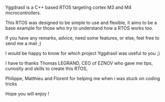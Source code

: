 Yggdrasil is a C++ based RTOS targeting cortex M3 and M4 microcontrollers.

This RTOS was designed to be simple to use and flexible, it aims to be a base example for those who try to understand how a RTOS works too.

If you have any remarks, advice, need some features, or else, feel free to send me a mail ;)

I would be happy to know for which project Yggdrasil was useful to you ;)

I have to thanks Thomas LEGRAND, CEO of EZNOV who gave me tips, curiosity and skills to create this RTOS,

Philippe, Matthieu and Florent for helping me when i was stuck on coding tricks

Hope you will enjoy !
